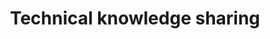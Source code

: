 ---
title: "Technical knowledge sharing"
permalink: /blogs/
layout: posts
collection: blogs
author_profile: true
---